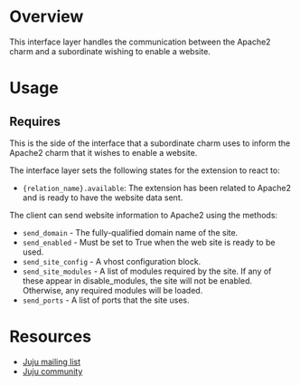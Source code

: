# Overview

This interface layer handles the communication between the Apache2 charm
and a subordinate wishing to enable a website.

# Usage

## Requires

This is the side of the interface that a subordinate charm uses to inform
the Apache2 charm that it wishes to enable a website.

The interface layer sets the following states for the extension to react to:

  * `{relation_name}.available`: The extension has been related to Apache2
  and is ready to have the website data sent.

  The client can send website information to Apache2 using the methods:

  * `send_domain` - The fully-qualified domain name of the site.
  * `send_enabled` - Must be set to True when the web site is ready to be used.
  * `send_site_config` - A vhost configuration block.
  * `send_site_modules` - A list of modules required by the site. If any of these
    appear in disable_modules, the site will not be enabled. Otherwise, any
    required modules will be loaded.
  * `send_ports` - A list of ports that the site uses.


# Resources

- [Juju mailing list](https://lists.ubuntu.com/mailman/listinfo/juju)
- [Juju community](https://jujucharms.com/community)
